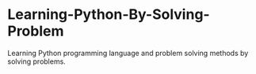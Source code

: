 # Learning-Python-By-Solving-Problem
Learning Python programming language and problem solving methods by solving problems.
